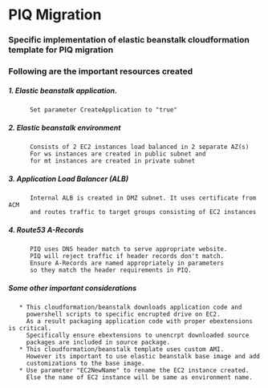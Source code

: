 # PIQ Migration
###  Specific implementation of elastic beanstalk cloudformation template for PIQ migration
      
###  Following are the important resources created
#####  1. Elastic beanstalk application. 
          Set parameter CreateApplication to "true"
#####  2. Elastic beanstalk environment
          Consists of 2 EC2 instances load balanced in 2 separate AZ(s)
          For ws instances are created in public subnet and 
          for mt instances are created in private subnet
#####  3. Application Load Balancer (ALB)
          Internal ALB is created in DMZ subnet. It uses certificate from ACM 
          and routes traffic to target groups consisting of EC2 instances
#####  4. Route53 A-Records
          PIQ uses DNS header match to serve appropriate website. 
          PIQ will reject traffic if header records don't match.
          Ensure A-Records are named appropriately in parameters 
          so they match the header requirements in PIQ. 


#####  Some other important considerations
       * This cloudformation/beanstalk downloads application code and 
         powershell scripts to specific encrupted drive on EC2. 
         As a result packaging application code with proper ebextensions is critical. 
         Specifically ensure ebextensions to unencrpt downloaded source 
         packages are included in source package.
       * This cloudformation/beanstalk template uses custom AMI. 
         However its important to use elastic beanstalk base image and add 
         customizations to the base image.  
       * Use parameter "EC2NewName" to rename the EC2 instance created. 
         Else the name of EC2 instance will be same as environment name.

          
                    
